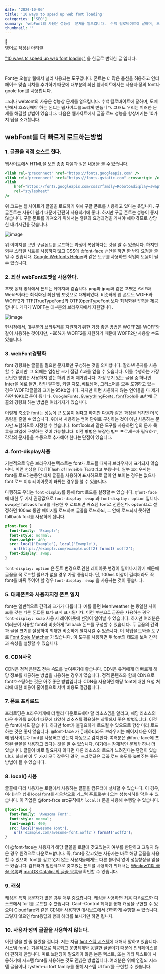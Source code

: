```yaml
---
date: '2020-10-06'
title: '10 ways to speed up web font loading'
categories: ['SEO']
summary: 'webFont의 사용은 성능상  문제를 일으킵니다.  수백 킬로바이트에 달하며, 도메인에서 호스팅해야하는 폰트는 웹사이트를 느리게 만듭니다. 그래도 우리는 이러한 문제를 해결할 방법이 있습니다. 다음은 웹사이트에서 글꼴 로드 성능을 향상시키는 10가지 팁을 소개합니다.'
thumbnail: ''
---
```


<aside>
  <div>
  📜 
  </div>
  영어로 작성된 아티클
  
   [ "10 ways to speed up web font loading"](https://byteofdev.com/posts/speed-up-font-loading/)
  을 한글로 번역한 글 입니다.
</aside>

<br >

Font는 오늘날 웹에서 널리 사용되는 도구입니다. 폰트는 더 많은 옵션을 허용하고 인터페이스 맞춤 터치를 추가하기 때문에 대부분의 최신 웹사이트에서는 사용자 정의 font나 goole font를 사용합니다.

그러나 webfont의 사용은 성능상 문제를 일으킵니다. 수백 킬로바이트에 달하며, 도메인에서 호스팅해야 하는 폰트는 웹사이트를 느리게 만듭니다. 그래도 우리는 이러한 문제를 해결할 방법이 있습니다. 다음은 웹사이트에서 글꼴 로드 성능을 향상시키는 10가지 팁을 소개합니다.

## webFont를 더 빠르게 로드하는방법

### 1. 글꼴을 직접 호스트 한다.

웹사이트에서 HTML을 보면 종종 다음과 같은 내용을 볼 수 있습니다.

```jsx
<link rel="preconnect" href="https://fonts.googleapis.com" />
<link rel="preconnect" href="https://fonts.gstatic.com" crossorigin />
<link
	href="https://fonts.googleapis.com/css2?family=Roboto&display=swap"
	rel="stylesheet"
/>
```

위 코드는 웹 사이트가 글꼴을 로드하기 위해 구글 폰트를 사용하고 있다는 뜻입니다. 구글폰트는 사용이 쉽기 때문에 간편히 사용하기에 좋다. 하지만 구글 폰트는 성능이 좋지 않습니다. 구글 폰트를 가져오기 위해서는 일련의 요청과정을 거쳐야 해야 하므로 상당한 대기시간을 갖습니다.

![image](https://user-images.githubusercontent.com/87519250/194266652-e9fe6af3-5a4b-42ff-b92c-c2c164607178.png)

위 이미지를 보면 구글폰트를 로드하는 과정이 복잡하다는 것을 알 수 있습니다. 하지만 외부 스타일 시트를 사용하지 않고 CSS에 @font-face 선언을 하면 한 번의 요청을 줄일 수 있습니다. [Google Webfonts Helper](https://google-webfonts-helper.herokuapp.com/fonts)와 같은 도구를 사용하면 작업에 도움이 될 수 있습니다.

### 2. 최신 webFont포멧을 사용한다.

포맷 동작 방식에서 폰트는 이미지와 같습니다. png와 jpeg와 같은 포맷은 AVIF와 WebP이라는 최적화된 최신 웹 포멧으로 대체되었다. 비슷하게 웹 폰트도 WOFF와 WOFF2가 TTF(TrueTypeFont)와 OTF(OpenTypeFont)보다 최적화된 압축을 제공합니다. 게다가 WOFF는 대부분의 브라우저에서 지원합니다.

![image](https://user-images.githubusercontent.com/87519250/194266680-29e554c3-f7ca-4fa9-b10a-b2ade24206df.png)

현시점에서, 대부분의 브라우저를 지원하기 위한 가장 좋은 방법은 WOFF2를 WOFF와 같이 사용하는 것이지만, ~96%가 WOFF2를 지원하기 때문에 WOFF2만 사용할 수도 있습니다.

### 3. webFont경량화

font 경량화는 글꼴을 필요한 문자로만 구성하는 것을 의미합니다. 잘라낸 문자를 사용할 수 없지만, 그 외에는 엄청난 크기 절감 효과를 얻을 수 있습니다. 이를 수행하는 가장 간단한 방법은 사용하지 않는 하위 언어 제거입니다. 가장 인기 있는 글꼴 중 하나인 Inter을 예로 들면, 라틴 알파벳, 키릴 자모, 베트남어, 그리스어를 모두 포함하고 있는 경우 WOFF2글꼴의 크기는 95Kb입니다. 하지만 이런 사용하지 않는 언어들을 다 제거하면 16Kb로 둘어 듭니다. GoogleFonts, [EverythingFonts](https://everythingfonts.com/subsetter), [fontTools](https://github.com/fonttools/fonttools)를 포함해 글꼴의 경량화 하는 방법은 여러가지가 있습니다.

이렇게 축소한 font는 성능에 큰 도움이 된다고 하지만 다음과 같은 과정을 거치면 더욱 용량을 줄일 수 있습니다. 위에서 사용하는 언어 단위로 구성하는 것이 아닌 사용하는 문자만 포함하도록 지정할 수 있습니다. fontTools과 같은 도구를 사용하면 임의 문자 목록을 파일에 구성하는 것이 가능합니다. 이런 방법은 복잡한 빌드 프로세스가 필요하고, 각각의 문자들을 수동으로 추가해야 한다는 단점이 있습니다.

### 4. font-display사용

기본적으로 많은 브라우저는 텍스트는 font가 로드될 때까지 브라우저에 표기되지 않습니다. 이런 현상을 FOIT(Flash of Invisible Text)라고 부릅니다. 일부 브라우저는 font를 로드하는동안 대체 글꼴을 사용하여 표시하므로 글이 안 보이는 경우는 없으나 font 로드 이후 레이아웃이 바뀌는 경우를 볼 수 있습니다.

다행히도 우리는 `font-display`를 통해 font 로드를 설정할 수 있습니다. `@font-face` 에 대한 두 가지 권장값으로 `font-display: swap` 과 `font-display: option` 입니다. swap은 fallback font를 사용한 후 로드되면 커스텀 font로 전환된다. option으로 설정하면 100ms 동안 페이지를 로드하며 글꼴을 로드하되, 그 안에 로드되지 못하면 fallback font를 사용하게 됩니다.

```css
@font-face {
  font-family: 'Example';
  font-style: normal;
  font-weight: 400;
  src: local('Example'), local('Example'),
    url(https://example.com/example.woff2) format('woff2');
  font-display: swap;
}
```

`font-display: option` 은 폰트 변경으로 인한 레이아웃 변경이 일어나지 않기 때문에 글꼴을 꼭 로드할 필요가 없을 경우 가장 좋습니다. 단, 100ms 이상이 걸리더라도 꼭 font를 바꿔 주어야 할 경우 `font-display: swap` 을 사용하는 것이 좋습니다.

### 5. 대체폰트와 사용자지정 폰트 일치

font는 일반적으로 간격과 크가가 다릅니다. 예를 들면 Merriweather 는 동일한 사이즈를 갖는 다른 폰트들 보다 크게 표시됩니다. 이런 부분으로 글꼴을 사용하는 경우 `font-display: swap` 사용 시 레이아웃에 변경이 일어날 수 있습니다. 하지만 여러분은 여러분이 사용할 font와 비슷하게 fallback 폰드를 구성할 수 있습니다. 두 글꼴의 간격과 글꼴 크기를 설정하여 최대한 비슷하게 일치시킬 수 있습니다. 이 작업을 도와줄 도구로 [Font Style Matcher](https://meowni.ca/font-style-matcher/) 가 있습니다. 이 도구를 사용하면 두 font의 데모를 보며 간격과 속성을 설정할 수 있습니다.

### 6. CDN사용

CDN은 정적 콘텐츠 전송 속도를 높여주기에 좋습니다. CDN은 유저에게 더 빠르게 해당 정보를 제공하는 방법을 사용하는 경우가 많습니다. 정적 콘텐츠와 함께 CDN으로 font호스팅하는 것은 아주 좋은 방법입니다. CDN을 사용하면 해당 font에 대한 요청 처리에 대한 비용이 줄어듦으로 서버 비용도 절감됩니다.

### 7. 폰트 프리로드

프리로딩은 브라우저게에 더 빨리 다운로드해야 할 리소스임을 알리고, 해당 리소스의 다운 순위를 높이기 때문에 다양한 리소스를 활용하는 상황에서 좋은 방법입니다. 이것은 font에서도 같습니다. 하지만 font가 불필요하게 로드될 수 있으므로 항상 미리 로드하는 것은 좋지 않습니다. @font-face 가 존재하더라도 브라우저는 페이지 다운 이전에 웹사이트가 font를 사용하고 있는지 자동으로 감지한다. 여러분은 @font-face에 포함된 글꼴을 사용하고 있다는 것을 알 수 있습니다. 여기에는 잠재적인 문제가 하나 더 있습니다. 글꼴이 바로 필요하지 않다면 다른 리소스의 로드가 느려진다는 단점이 있습니다. 하지만 이 두 가지 모두 잘못된 경우, 프리로딩은 글꼴 로드 속도를 높여주는 좋은 방법이 될 수 있습니다.

### 8. local() 사용

글꼴에 따라 사용자는 로컬에서 사용하는 글꼴을 컴퓨터에 설치할 수 있습니다. 이 경우, 여러분은 쉽게 local font를 사용함으로 커스텀 폰트로부터 오는 성능저하를 막을 수 있습니다. 이 작업은 @font-face src규칙에서 `local()` 문을 사용해 수행할 수 있습니다.

```css
@font-face {
  font-family: 'Awesome Font';
  font-style: normal;
  font-weight: 400;
  src: local('Awesome Font'),
    url('example.com/awesome-font.woff2') format('woff2');
}
```

이 @font-face는 사용자가 해당 글꼴을 로컬에 갖고있는지 여부를 판단하고 그렇지 않은 경우 원격으로 다운로드합니다. 즉, font를 갖고있는 사용자는 바로 해당 글꼴을 사용할 수 있으며, font를 갖고 있지 않는 사용자들에게도 다른 불이익 없이 성능향상을 얻을 수 있습니다. 컴퓨터가 일반적으로 갖고있는 폰트를 사용하기 위해서는 [Window11의 글꼴 목록](https://learn.microsoft.com/en-us/typography/fonts/windows_11_font_list)과 [macOS Catalina의 글꼴 목록](https://developer.apple.com/fonts/system-fonts/)을 확인할 수 있습니다.

### 9. 캐싱

캐싱은 특히 방문자가 많은 경우 매우 중요합니다. 캐싱을 사용하면 처음 다운로드한 디스크에서 font를 로드할 수 있습니다. Cach-Control 헤더를 통해 캐싱을 구현할 수 있으며 Cloudflare와 같은 CDN을 사용하면 대시보드에서 간편하게 수행할 수 있습니다. 그렇지 않으면 font응답과 함께 헤더를 보내기만 하면 됩니다.

### 10. 사용자 정의 글꼴을 사용하지 않는다.

이런 말을 할 줄 몰랐을 겁니다. 저는 지금 [font 스텍 시스템](https://systemfontstack.com/)에 대해서 말하고 있습니다. 시스템 font는 기본적으로 제공되고 운영체제와 동일한 글꼴이기 때문에 인터페이스를 더 편하게 만듭니다. 따로 브랜딩이 필요하지 않은 본문 텍스트, 또는 기타 텍스트에 사용하기에 시스템 font를 사용하는 것도 괜찮은 방법입니다. 여러분은 위에 연결되 시스템 글꼴이나 system-ui font family를 통해 시스템 UI font를 구현할 수 있습니다.
